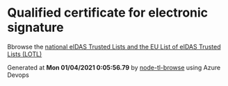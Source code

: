 # Qualified certificate for electronic signature 
 Bbrowse the [national eIDAS Trusted Lists and the EU List of eIDAS Trusted Lists (LOTL)](https://webgate.ec.europa.eu/tl-browser/#/) 
 
 
Generated at **Mon 01/04/2021  0:05:56.79** by [node-tl-browse](https://github.com/ymedlop/node-tl-browser) using Azure Devops 
